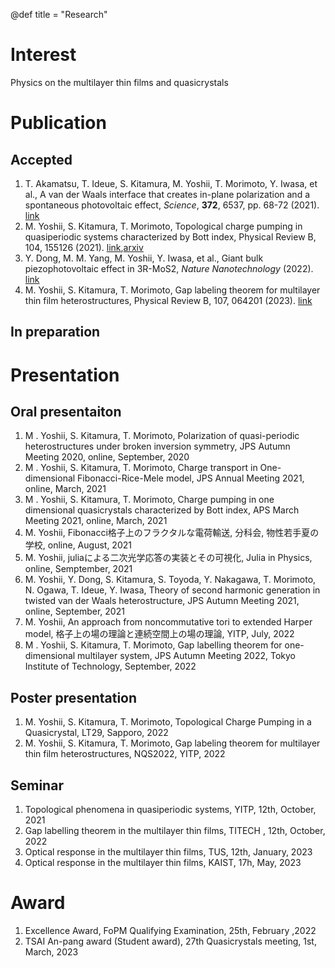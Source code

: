 @def title = "Research"


# Interest
Physics on the multilayer thin films and quasicrystals

# Publication

## Accepted
1. T. Akamatsu, T. Ideue, S. Kitamura, M. Yoshii, T. Morimoto, Y. Iwasa, et al., A van der Waals interface that creates in-plane polarization and a spontaneous photovoltaic effect, _Science_, __372__, 6537, pp. 68-72 (2021). [link](https://www.science.org/doi/abs/10.1126/science.aaz9146)
2. M. Yoshii, S. Kitamura, T. Morimoto, Topological charge pumping in quasiperiodic systems characterized by Bott index, Physical Review B, 104, 155126 (2021). [link](https://journals.aps.org/prb/abstract/10.1103/PhysRevB.104.155126),[arxiv](https://arxiv.org/abs/2105.05654)
3. Y. Dong, M. M. Yang, M. Yoshii, Y. Iwasa, et al., Giant bulk piezophotovoltaic effect in 3R-MoS2, _Nature Nanotechnology_ (2022). [link](https://www.nature.com/articles/s41565-022-01252-8)
4. M. Yoshii, S. Kitamura, T. Morimoto, Gap labeling theorem for multilayer thin film heterostructures, Physical Review B, 107, 064201 (2023). [link](https://journals.aps.org/prb/abstract/10.1103/PhysRevB.107.064201)

## In preparation

# Presentation

## Oral presentaiton
1. M . Yoshii, S. Kitamura, T. Morimoto, Polarization of quasi-periodic heterostructures under broken inversion symmetry, JPS  Autumn Meeting 2020, online, September, 2020
2. M . Yoshii, S. Kitamura, T. Morimoto, Charge transport in One-dimensional Fibonacci-Rice-Mele model, JPS  Annual Meeting 2021, online, March, 2021
3. M . Yoshii, S. Kitamura, T. Morimoto, Charge pumping in one dimensional quasicrystals characterized by Bott index, APS March Meeting 2021, online, March, 2021
4. M. Yoshii, Fibonacci格子上のフラクタルな電荷輸送, 分科会, 物性若手夏の学校, online, August, 2021
5. M. Yoshii, juliaによる二次光学応答の実装とその可視化, Julia in Physics, online, Semptember, 2021
6. M. Yoshii, Y. Dong, S. Kitamura, S. Toyoda, Y. Nakagawa, T. Morimoto, N. Ogawa, T. Ideue, Y. Iwasa, Theory of second harmonic generation in twisted van der Waals heterostructure, JPS  Autumn Meeting 2021, online, September, 2021
7. M. Yoshii, An approach from noncommutative tori to extended Harper model, 格子上の場の理論と連続空間上の場の理論, YITP, July, 2022
8. M . Yoshii, S. Kitamura, T. Morimoto, Gap labelling theorem for one-dimensional multilayer system, JPS  Autumn Meeting 2022, Tokyo Institute of Technology, September, 2022

## Poster presentation
1. M. Yoshii, S. Kitamura, T. Morimoto, Topological Charge Pumping in a Quasicrystal, LT29, Sapporo, 2022
2. M. Yoshii, S. Kitamura, T. Morimoto, Gap labeling theorem for multilayer thin film heterostructures, NQS2022, YITP, 2022

## Seminar
1. Topological phenomena in quasiperiodic systems, YITP, 12th, October, 2021
2. Gap labelling theorem in the multilayer thin films, TITECH , 12th, October, 2022
3. Optical response in the multilayer thin films, TUS, 12th, January, 2023
4. Optical response in the multilayer thin films, KAIST, 17h, May, 2023

# Award
1. Excellence Award, FoPM Qualifying Examination, 25th, February ,2022
2. TSAI An-pang award (Student award), 27th Quasicrystals meeting, 1st, March, 2023   